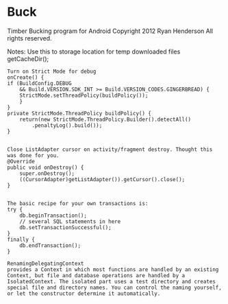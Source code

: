 Buck
============
Timber Bucking program for Android
Copyright 2012 Ryan Henderson All rights reserved.


Notes:
	Use this to storage location for temp downloaded files
	getCacheDir();

		
	Turn on Strict Mode for debug
	onCreate() {
	if (BuildConfig.DEBUG
		&& Build.VERSION.SDK_INT >= Build.VERSION_CODES.GINGERBREAD) {
		StrictMode.setThreadPolicy(buildPolicy());
		}
	}
	private StrictMode.ThreadPolicy buildPolicy() {
		return(new StrictMode.ThreadPolicy.Builder().detectAll()
			.penaltyLog().build());
	}
	
	
	Close ListAdapter cursor on activity/fragment destroy. Thought this was done for you.
	@Override
	public void onDestroy() {
		super.onDestroy();
		((CursorAdapter)getListAdapter()).getCursor().close();
	}
	
	
	The basic recipe for your own transactions is:
	try {
		db.beginTransaction();
		// several SQL statements in here
		db.setTransactionSuccessful();
	}
	finally {
		db.endTransaction();
	}

	RenamingDelegatingContext 
	provides a Context in which most functions are handled by an existing Context, but file and database operations are handled by a IsolatedContext. The isolated part uses a test directory and creates special file and directory names. You can control the naming yourself, or let the constructor determine it automatically.

